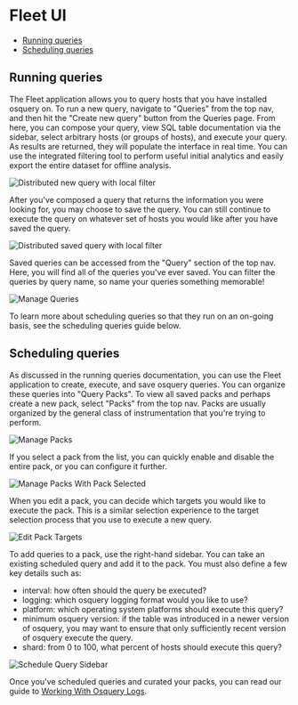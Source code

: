 # Fleet UI
- [Running queries](#running-queries)
- [Scheduling queries](#scheduling-queries)

## Running queries

The Fleet application allows you to query hosts that you have installed osquery on. To run a new query, navigate to "Queries" from the top nav, and then hit the "Create new query" button from the Queries page. From here, you can compose your query, view SQL table documentation via the sidebar, select arbitrary hosts (or groups of hosts), and execute your query. As results are returned, they will populate the interface in real time. You can use the integrated filtering tool to perform useful initial analytics and easily export the entire dataset for offline analysis.

![Distributed new query with local filter](https://raw.githubusercontent.com/fleetdm/fleet/main/docs/images/distributed-new-query-with-local-filter.png)

After you've composed a query that returns the information you were looking for, you may choose to save the query. You can still continue to execute the query on whatever set of hosts you would like after you have saved the query.

![Distributed saved query with local filter](../images/distributed-saved-query-with-local-filter.png)

Saved queries can be accessed from the "Query" section of the top nav. Here, you will find all of the queries you've ever saved. You can filter the queries by query name, so name your queries something memorable!

![Manage Queries](../images/manage-queries.png)

To learn more about scheduling queries so that they run on an on-going basis, see the scheduling queries guide below.


## Scheduling queries

As discussed in the running queries documentation, you can use the Fleet application to create, execute, and save osquery queries. You can organize these queries into "Query Packs". To view all saved packs and perhaps create a new pack, select "Packs" from the top nav. Packs are usually organized by the general class of instrumentation that you're trying to perform.

![Manage Packs](../images/manage-packs.png)

If you select a pack from the list, you can quickly enable and disable the entire pack, or you can configure it further.

![Manage Packs With Pack Selected](../images/manage-packs-with-pack-selected.png)

When you edit a pack, you can decide which targets you would like to execute the pack. This is a similar selection experience to the target selection process that you use to execute a new query.

![Edit Pack Targets](../images/edit-pack-targets.png)

To add queries to a pack, use the right-hand sidebar. You can take an existing scheduled query and add it to the pack. You must also define a few key details such as:

- interval: how often should the query be executed?
- logging: which osquery logging format would you like to use?
- platform: which operating system platforms should execute this query?
- minimum osquery version: if the table was introduced in a newer version of osquery, you may want to ensure that only sufficiently recent version of osquery execute the query.
- shard: from 0 to 100, what percent of hosts should execute this query?

![Schedule Query Sidebar](../images/schedule-query-sidebar.png)


Once you've scheduled queries and curated your packs, you can read our guide to [Working With Osquery Logs](../1-Using-Fleet/4-Osquery-logs.md).

